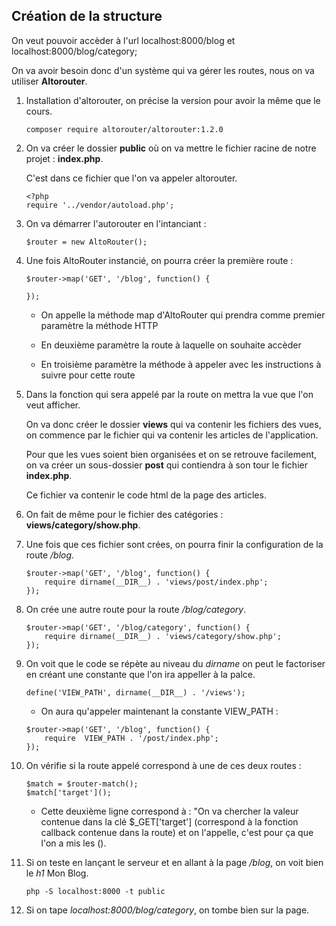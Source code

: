 ## Création de la structure

On veut pouvoir accèder à l'url localhost:8000/blog et localhost:8000/blog/category;

On va avoir besoin donc d'un système qui va gérer les routes, nous on va utiliser **Altorouter**.

1. Installation d'altorouter, on précise la version pour avoir la même que le cours.

    ```
    composer require altorouter/altorouter:1.2.0
    ```

2. On va créer le dossier **public** où on va mettre le fichier racine de notre projet : **index.php**.

    C'est dans ce fichier que l'on va appeler altorouter.

    ```
    <?php
    require '../vendor/autoload.php';
    ```

3. On va démarrer l'autorouter en l'intanciant :

    ```
    $router = new AltoRouter();
    ```

4. Une fois AltoRouter instancié, on pourra créer la première route :

    ```
    $router->map('GET', '/blog', function() {

    });
    ```

    - On appelle la méthode map d'AltoRouter qui prendra comme premier paramètre la méthode HTTP

    - En deuxième paramètre la route à laquelle on souhaite accèder

    - En troisième paramètre la méthode à appeler avec les instructions à suivre pour cette route

5. Dans la fonction qui sera appelé par la route on mettra la vue que l'on veut afficher.

    On va donc créer le dossier **views** qui va contenir les fichiers des vues, on commence par le fichier qui va contenir les articles de l'application.

    Pour que les vues soient bien organisées et on se retrouve facilement, on va créer un sous-dossier **post** qui contiendra à son tour le fichier **index.php**.

    Ce fichier va contenir le code html de la page des articles.

6. On fait de même pour le fichier des catégories : **views/category/show.php**.

7. Une fois que ces fichier sont crées, on pourra finir la configuration de la route */blog*.

    ```
    $router->map('GET', '/blog', function() {
        require dirname(__DIR__) . 'views/post/index.php';
    });
    ```

8. On crée une autre route pour la route */blog/category*.

    ```
    $router->map('GET', '/blog/category', function() {
        require dirname(__DIR__) . 'views/category/show.php';
    });
    ```

9. On voit que le code se répète au niveau du *dirname* on peut le factoriser en créant une constante que l'on ira appeller à la palce.

    ```
    define('VIEW_PATH', dirname(__DIR__) . '/views');
    ```

    - On aura qu'appeler maintenant la constante VIEW_PATH :

    ```
    $router->map('GET', '/blog', function() {
        require  VIEW_PATH . '/post/index.php';
    });
    ````

10. On vérifie si la route appelé correspond à une de ces deux routes :

    ```
    $match = $router-match();
    $match['target']();
    ```

    - Cette deuxième ligne correspond à : "On va chercher la valeur contenue dans la clé $_GET['target'] (correspond à la fonction callback contenue dans la route) et on l'appelle, c'est pour ça que l'on a mis les ().

11. Si on teste en lançant le serveur et en allant à la page */blog*, on voit bien le *h1* Mon Blog.

    ```
    php -S localhost:8000 -t public 
    ```

12. Si on tape *localhost:8000/blog/category*, on tombe bien sur la page.




